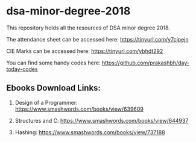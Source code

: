 # dsa-minor-degree-2018

This repository holds all the resources of DSA minor degree 2018. 


The attendance sheet can be accessed here:
https://tinyurl.com/y7cjpejn

CIE Marks can be accessed here:
https://tinyurl.com/ybhdt292

You can find some handy codes here:
https://github.com/prakashbh/day-today-codes


## Ebooks Download Links:

1. Design of a Programmer: https://www.smashwords.com/books/view/639609

2. Structures and C: https://www.smashwords.com/books/view/644937

3. Hashing: https://www.smashwords.com/books/view/737188 
